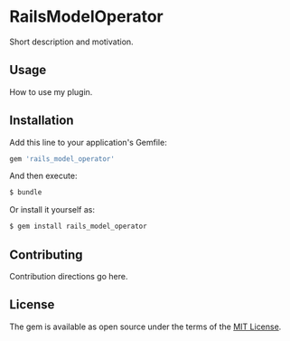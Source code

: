 # RailsModelOperator
Short description and motivation.

## Usage
How to use my plugin.

## Installation
Add this line to your application's Gemfile:

```ruby
gem 'rails_model_operator'
```

And then execute:
```bash
$ bundle
```

Or install it yourself as:
```bash
$ gem install rails_model_operator
```

## Contributing
Contribution directions go here.

## License
The gem is available as open source under the terms of the [MIT License](https://opensource.org/licenses/MIT).

